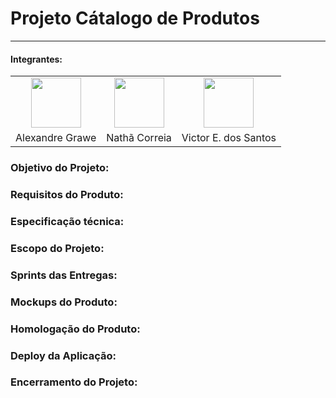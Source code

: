 # Projeto Cátalogo de Produtos
----
#### Integrantes:
<table style="border:none; text-align:center;">
  <tr>
    <td><a href="url"><img src="https://avatars.githubusercontent.com/u/65094551?v=4" height="80" width="80"></a></td>
    <td><a href="url"><img src="https://avatars.githubusercontent.com/u/65094551?v=4" height="80" width="80"></a></td>
    <td><a href="url"><img src="https://avatars.githubusercontent.com/u/65094551?v=4" height="80" width="80"></a></td>
  </tr>
  <tr>
    <td>Alexandre Grawe</td>
    <td>Nathã Correia</td>
    <td>Victor E. dos Santos</td>
  </tr>
 <table/>

### Objetivo do Projeto:
  
### Requisitos do Produto:
  
### Especificação técnica:
  
### Escopo do Projeto:

### Sprints das Entregas:

### Mockups do Produto:
  
### Homologação do Produto:

### Deploy da Aplicação:

### Encerramento do Projeto:



